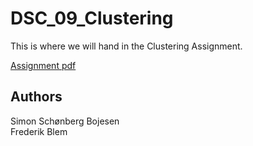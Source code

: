 # DSC_09_Clustering

This is where we will hand in the Clustering Assignment.

[Assignment pdf](https://datsoftlyngby.github.io/soft2021spring/resources/e985b8aa-A9-Clustering.pdf)

## Authors
Simon Schønberg Bojesen <br>
Frederik Blem
